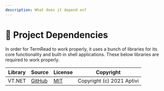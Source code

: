 ```yaml
---
description: What does it depend on?
---
```


# 🧱 Project Dependencies

In order for TermRead to work properly, it uses a bunch of libraries for its core functionality and built-in shell applications. These below libraries are required to work properly.

| Library | Source                                     | License                                                       | Copyright                 |
| ------- | ------------------------------------------ | ------------------------------------------------------------- | ------------------------- |
| VT.NET  | [GitHub](https://github.com/Aptivi/VT.NET) | [MIT](https://github.com/Aptivi/VT.NET/blob/main/LICENSE.txt) | Copyright (c) 2021 Aptivi |
